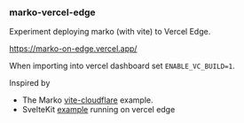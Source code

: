 ### marko-vercel-edge

Experiment deploying marko (with vite) to Vercel Edge.

https://marko-on-edge.vercel.app/

When importing into vercel dashboard set `ENABLE_VC_BUILD=1`.

Inspired by

- The Marko [vite-cloudflare](https://github.com/marko-js/examples/tree/master/examples/vite-cloudflare) 
example.
- SvelteKit [example](https://sveltekit-on-the-edge.vercel.app/) running on vercel edge